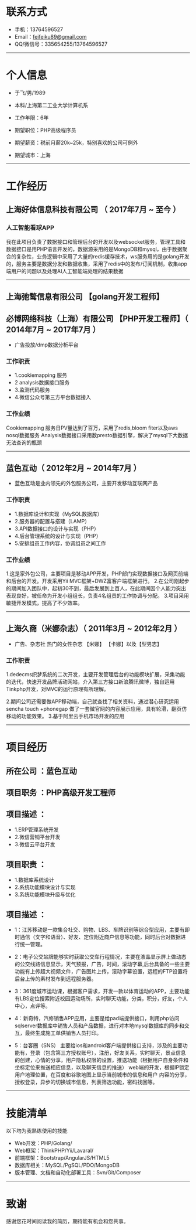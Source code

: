 # 联系方式

- 手机：13764596527
- Email：feifeiku89@gmail.com 
- QQ/微信号：335654255/13764596527

---

# 个人信息

 - 于飞/男/1989 
 - 本科/上海第二工业大学计算机系 
 - 工作年限：6年

 - 期望职位：PHP高级程序员
 - 期望薪资：税前月薪20k~25k，特别喜欢的公司可例外
 - 期望城市：上海

---

# 工作经历


## 上海好体信息科技有限公司 （ 2017年7月 ~ 至今 ）

### 人工智能看球APP 
我在此项目负责了数据接口和管理后台的开发以及websocket服务，管理工具和数据接口是用PHP语言开发的，数据源采用的是MongoDB和mysql，由于数据聚合的复杂性，业务逻辑中采用了大量的redis缓存技术，ws服务用的是golang开发的，服务主要是数据分发和数据收集，采用了redis中的发布/订阅机制，收集app端用户的问题以及处理AI人工智能端处理的结果数据

 
-------------------------------------------

## 上海弛鹜信息有限公司  【golang开发工程师】
## 必博网络科技（上海）有限公司 【PHP开发工程师】（ 2014年7月 ~ 2017年7月 ）
       


- 广告投放/dmp数据分析平台


### 工作职责
- 1.cookiemapping 服务
- 2 analysis数据接口服务
- 3.监测代码服务
- 4.微信公众号第三方平台数据接入


### 工作业绩

Cookiemapping 服务日PV量达到了百万，采用了redis,bloom fiter以及aws nosql数据服务
Analysis数据接口采用数presto数据引擎，解决了mysql下大数据无法查询的瓶颈

-------------------------------------------


## 蓝色互动（ 2012年2月 ~ 2014年7月 ）
       


- 蓝色互动是业内领先的外包服务公司，主要开发移动互联网产品


### 工作职责
- 1.数据库设计和实现（MySQL数据库）
- 2.服务器的配置与搭建（LAMP）
- 3.API数据接口的设计与实现（PHP）
- 4.后台管理系统的设计与实现（PHP）
- 5.安排组员工作内容，协调组员之间工作

### 工作业绩

1.这是家外包公司，主要项目是移动APP开发，PHP部门实现数据接口及网页前端和后台的开发。开发采用Yii MVC框架+DWZ富客户端框架进行。
2.在公司刚起步的期间加入团队中，起初30不到，最后发展到上百人，在此期间因个人能力突出表现良好，被任命为开发小组组长，负责4名组员的工作协调与分配。
3.项目采用敏捷开发模式，提高了不少效率。

---

## 上海久商（米娜杂志）（ 2011年3月 ~ 2012年2月 ）
       


- 广告、杂志社 热门的女性杂志 【米娜】 【卡娜】以及【型男志】


### 工作职责
1.dedecms织梦系统的二次开发，主要开发管理后台的功能模块扩展，采集功能的迭代，快速开发品牌活动网站，介入第三方接口新浪腾讯微博，独自运用Tinkphp开发，对MVC的运行原理有所理解。

2.期间公司还需要做APP移动端，自己就查找了相关资料，通过潜心研究运用sencha touch +phonegap 做了一套微官网的内容展示应用，具有轮滑，翻页仿移动的功能效果。
3.基于阿里云手机市场开发的应用


---
# 项目经历
## 所在公司 ：蓝色互动
## 项目职务 ：PHP高级开发工程师
## 项目描述 ：
- 1.ERP管理系统开发
- 2.微信营销平台开发
- 3.微信云平台开发

## 项目职责 ：

- 1.数据库系统设计
- 2.系统功能模块设计与实现
- 3.系统功能模块升级与优化


## 项目描述 ：
- 1：江苏移动是一款集合社交、购物、LBS、车牌识别等综合型应用，主要有即时通信（文字和语音）、好友、定位附近商户信息等功能，同时后台对数据进行统一管理。
- 2：电子公交站牌能够实时获取公交车行程情况，主要在液晶显示屏上做动态的公交线路信息显示，天气预报，广告，时间，滚动字幕,后台具备的一些主要功能有上传超大视频文件，广告图片上传，滚动字幕设置，远程的FTP设置将后台上传的素材发布到远程服务器。
- 3：361度城市运动课，根据客户需求，开发一款以体育运动的APP，主要功能有LBS定位搜索附近校园运动场所，实时聊天功能，分类，积分，好友，个人中心，点评等。


- 4：新奇特，汽修销售APP应用，主要是给pad端提供接口，利用php访问sqlserver数据库中销售人员和产品数据，进行对本地mysql数据库的同步和交互，最终生成施工单供销售人员打印。
- 5：台客圈（SNS） 主要给ios和android客户端提供接口支持，涉及的主要功能有，登录（包含第三方授权账号），注册，好友关系，实时聊天，景点信息的创建，心情的分享，用户隐私权限的设置，推送功能（根据用户自身条件和坐标定位来推送相应信息，以及聊天信息的推送） web端的开发，根据IP锁定用户地理位置，在百度和谷歌地图上显示当前城市的信息和用户 内容的分享，授权登录，异步的切换城市信息，列表筛选功能，密码找回等。


---
# 技能清单

以下均为我熟练使用的技能

- Web开发：PHP/Golang/
- Web框架：ThinkPHP/Yii/Lavaral/
- 前端框架：Bootstrap/AngularJS/HTML5
- 数据库相关：MySQL/PgSQL/PDO/MongoDB
- 版本管理、文档和自动化部署工具：Svn/Git/Composer


---

# 致谢
感谢您花时间阅读我的简历，期待能有机会和您共事。
